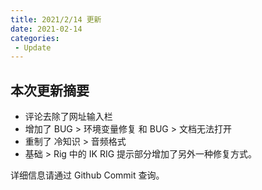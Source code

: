 ```yaml
---
title: 2021/2/14 更新
date: 2021-02-14
categories:
 - Update
---
```


## 本次更新摘要

- 评论去除了网址输入栏
- 增加了 BUG > 环境变量修复 和 BUG > 文档无法打开
- 重制了 冷知识 > 音频格式
- 基础 > Rig 中的 IK RIG 提示部分增加了另外一种修复方式。

详细信息请通过 Github Commit 查询。